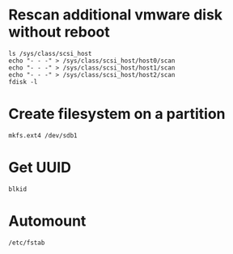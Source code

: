 # Rescan additional vmware disk without reboot
```
ls /sys/class/scsi_host
echo "- - -" > /sys/class/scsi_host/host0/scan
echo "- - -" > /sys/class/scsi_host/host1/scan
echo "- - -" > /sys/class/scsi_host/host2/scan
fdisk -l
```

# Create filesystem on a partition
```
mkfs.ext4 /dev/sdb1
```

# Get UUID
```
blkid
```

# Automount
```
/etc/fstab
```
